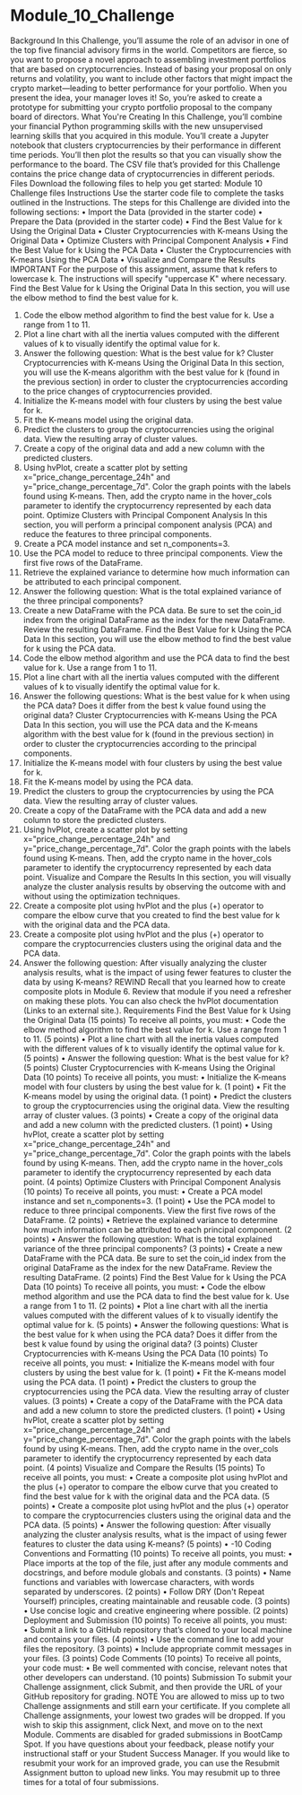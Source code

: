 # Module_10_Challenge
Background
In this Challenge, you’ll assume the role of an advisor in one of the top five financial advisory firms in the world. Competitors are fierce, so you want to propose a novel approach to assembling investment portfolios that are based on cryptocurrencies. Instead of basing your proposal on only returns and volatility, you want to include other factors that might impact the crypto market—leading to better performance for your portfolio.
When you present the idea, your manager loves it! So, you’re asked to create a prototype for submitting your crypto portfolio proposal to the company board of directors.
What You're Creating
In this Challenge, you’ll combine your financial Python programming skills with the new unsupervised learning skills that you acquired in this module.
You’ll create a Jupyter notebook that clusters cryptocurrencies by their performance in different time periods. You’ll then plot the results so that you can visually show the performance to the board.
The CSV file that’s provided for this Challenge contains the price change data of cryptocurrencies in different periods.
Files
Download the following files to help you get started:
Module 10 Challenge files
Instructions
Use the starter code file to complete the tasks outlined in the Instructions. The steps for this Challenge are divided into the following sections:
•	Import the Data (provided in the starter code)
•	Prepare the Data (provided in the starter code)
•	Find the Best Value for k Using the Original Data
•	Cluster Cryptocurrencies with K-means Using the Original Data
•	Optimize Clusters with Principal Component Analysis
•	Find the Best Value for k Using the PCA Data
•	Cluster the Cryptocurrencies with K-means Using the PCA Data
•	Visualize and Compare the Results
IMPORTANT
For the purpose of this assignment, assume that k refers to lowercase k. The instructions will specify "uppercase K" where necessary.
Find the Best Value for k Using the Original Data
In this section, you will use the elbow method to find the best value for k.
1.	Code the elbow method algorithm to find the best value for k. Use a range from 1 to 11.
2.	Plot a line chart with all the inertia values computed with the different values of k to visually identify the optimal value for k.
3.	Answer the following question: What is the best value for k?
Cluster Cryptocurrencies with K-means Using the Original Data
In this section, you will use the K-means algorithm with the best value for k (found in the previous section) in order to cluster the cryptocurrencies according to the price changes of cryptocurrencies provided.
1.	Initialize the K-means model with four clusters by using the best value for k.
2.	Fit the K-means model using the original data.
3.	Predict the clusters to group the cryptocurrencies using the original data. View the resulting array of cluster values.
4.	Create a copy of the original data and add a new column with the predicted clusters.
5.	Using hvPlot, create a scatter plot by setting x="price_change_percentage_24h" and y="price_change_percentage_7d". Color the graph points with the labels found using K-means. Then, add the crypto name in the hover_cols parameter to identify the cryptocurrency represented by each data point.
Optimize Clusters with Principal Component Analysis
In this section, you will perform a principal component analysis (PCA) and reduce the features to three principal components.
1.	Create a PCA model instance and set n_components=3.
2.	Use the PCA model to reduce to three principal components. View the first five rows of the DataFrame.
3.	Retrieve the explained variance to determine how much information can be attributed to each principal component.
4.	Answer the following question: What is the total explained variance of the three principal components?
5.	Create a new DataFrame with the PCA data. Be sure to set the coin_id index from the original DataFrame as the index for the new DataFrame. Review the resulting DataFrame.
Find the Best Value for k Using the PCA Data
In this section, you will use the elbow method to find the best value for k using the PCA data.
1.	Code the elbow method algorithm and use the PCA data to find the best value for k. Use a range from 1 to 11.
2.	Plot a line chart with all the inertia values computed with the different values of k to visually identify the optimal value for k.
3.	Answer the following questions: What is the best value for k when using the PCA data? Does it differ from the best k value found using the original data?
Cluster Cryptocurrencies with K-means Using the PCA Data
In this section, you will use the PCA data and the K-means algorithm with the best value for k (found in the previous section) in order to cluster the cryptocurrencies according to the principal components.
1.	Initialize the K-means model with four clusters by using the best value for k.
2.	Fit the K-means model by using the PCA data.
3.	Predict the clusters to group the cryptocurrencies by using the PCA data. View the resulting array of cluster values.
4.	Create a copy of the DataFrame with the PCA data and add a new column to store the predicted clusters.
5.	Using hvPlot, create a scatter plot by setting x="price_change_percentage_24h" and y="price_change_percentage_7d". Color the graph points with the labels found using K-means. Then, add the crypto name in the hover_cols parameter to identify the cryptocurrency represented by each data point.
Visualize and Compare the Results
In this section, you will visually analyze the cluster analysis results by observing the outcome with and without using the optimization techniques.
1.	Create a composite plot using hvPlot and the plus (+) operator to compare the elbow curve that you created to find the best value for k with the original data and the PCA data.
2.	Create a composite plot using hvPlot and the plus (+) operator to compare the cryptocurrencies clusters using the original data and the PCA data.
3.	Answer the following question: After visually analyzing the cluster analysis results, what is the impact of using fewer features to cluster the data by using K-means?
REWIND
Recall that you learned how to create composite plots in Module 6. Review that module if you need a refresher on making these plots. You can also check the hvPlot documentation (Links to an external site.).
Requirements
Find the Best Value for k Using the Original Data (15 points)
To receive all points, you must:
•	Code the elbow method algorithm to find the best value for k. Use a range from 1 to 11. (5 points)
•	Plot a line chart with all the inertia values computed with the different values of k to visually identify the optimal value for k. (5 points)
•	Answer the following question: What is the best value for k? (5 points)
Cluster Cryptocurrencies with K-means Using the Original Data (10 points)
To receive all points, you must:
•	Initialize the K-means model with four clusters by using the best value for k. (1 point)
•	Fit the K-means model by using the original data. (1 point)
•	Predict the clusters to group the cryptocurrencies using the original data. View the resulting array of cluster values. (3 points)
•	Create a copy of the original data and add a new column with the predicted clusters. (1 point)
•	Using hvPlot, create a scatter plot by setting x="price_change_percentage_24h" and y="price_change_percentage_7d". Color the graph points with the labels found by using K-means. Then, add the crypto name in the hover_cols parameter to identify the cryptocurrency represented by each data point. (4 points)
Optimize Clusters with Principal Component Analysis (10 points)
To receive all points, you must:
•	Create a PCA model instance and set n_components=3. (1 point)
•	Use the PCA model to reduce to three principal components. View the first five rows of the DataFrame. (2 points)
•	Retrieve the explained variance to determine how much information can be attributed to each principal component. (2 points)
•	Answer the following question: What is the total explained variance of the three principal components? (3 points)
•	Create a new DataFrame with the PCA data. Be sure to set the coin_id index from the original DataFrame as the index for the new DataFrame. Review the resulting DataFrame. (2 points)
Find the Best Value for k Using the PCA Data (10 points)
To receive all points, you must:
•	Code the elbow method algorithm and use the PCA data to find the best value for k. Use a range from 1 to 11. (2 points)
•	Plot a line chart with all the inertia values computed with the different values of k to visually identify the optimal value for k. (5 points)
•	Answer the following questions: What is the best value for k when using the PCA data? Does it differ from the best k value found by using the original data? (3 points)
Cluster Cryptocurrencies with K-means Using the PCA Data (10 points)
To receive all points, you must:
•	Initialize the K-means model with four clusters by using the best value for k. (1 point)
•	Fit the K-means model using the PCA data. (1 point)
•	Predict the clusters to group the cryptocurrencies using the PCA data. View the resulting array of cluster values. (3 points)
•	Create a copy of the DataFrame with the PCA data and add a new column to store the predicted clusters. (1 point)
•	Using hvPlot, create a scatter plot by setting x="price_change_percentage_24h" and y="price_change_percentage_7d". Color the graph points with the labels found by using K-means. Then, add the crypto name in the over_cols parameter to identify the cryptocurrency represented by each data point. (4 points)
Visualize and Compare the Results (15 points)
To receive all points, you must:
•	Create a composite plot using hvPlot and the plus (+) operator to compare the elbow curve that you created to find the best value for k with the original data and the PCA data. (5 points)
•	Create a composite plot using hvPlot and the plus (+) operator to compare the cryptocurrencies clusters using the original data and the PCA data. (5 points)
•	Answer the following question: After visually analyzing the cluster analysis results, what is the impact of using fewer features to cluster the data using K-means? (5 points)
•	-10
Coding Conventions and Formatting (10 points)
To receive all points, you must:
•	Place imports at the top of the file, just after any module comments and docstrings, and before module globals and constants. (3 points)
•	Name functions and variables with lowercase characters, with words separated by underscores. (2 points)
•	Follow DRY (Don't Repeat Yourself) principles, creating maintainable and reusable code. (3 points)
•	Use concise logic and creative engineering where possible. (2 points)
Deployment and Submission (10 points)
To receive all points, you must:
•	Submit a link to a GitHub repository that’s cloned to your local machine and contains your files. (4 points)
•	Use the command line to add your files the repository. (3 points)
•	Include appropriate commit messages in your files. (3 points)
Code Comments (10 points)
To receive all points, your code must:
•	Be well commented with concise, relevant notes that other developers can understand. (10 points)
Submission
To submit your Challenge assignment, click Submit, and then provide the URL of your GitHub repository for grading.
NOTE
You are allowed to miss up to two Challenge assignments and still earn your certificate. If you complete all Challenge assignments, your lowest two grades will be dropped. If you wish to skip this assignment, click Next, and move on to the next Module.
Comments are disabled for graded submissions in BootCamp Spot. If you have questions about your feedback, please notify your instructional staff or your Student Success Manager. If you would like to resubmit your work for an improved grade, you can use the Resubmit Assignment button to upload new links. You may resubmit up to three times for a total of four submissions.

